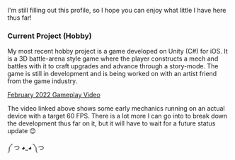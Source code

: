 <!--
**mills-entari/mills-entari** is a ✨ _special_ ✨ repository because its `README.md` (this file) appears on your GitHub profile.

Here are some ideas to get you started:

- 🔭 I’m currently working on ...
- 🌱 I’m currently learning ...
- 👯 I’m looking to collaborate on ...
- 🤔 I’m looking for help with ...
- 💬 Ask me about ...
- 📫 How to reach me: ...
- 😄 Pronouns: ...
- ⚡ Fun fact: ...
-->

I'm still filling out this profile, so I hope you can enjoy what little I have here thus far!

### Current Project (Hobby)

My most recent hobby project is a game developed on Unity (C#) for iOS. It is a 3D battle-arena style game where the player constructs a mech and battles with it to craft upgrades and advance through a story-mode. The game is still in development and is being worked on with an artist friend from the game industry.

[February 2022 Gameplay Video](https://www.youtube.com/watch?v=e8fIMHR2H7Y)

The video linked above shows some early mechanics running on an actual device with a target 60 FPS. There is a lot more I can go into to break down the development thus far on it, but it will have to wait for a future status update 😊

༼ つ ◕_◕ ༽つ
